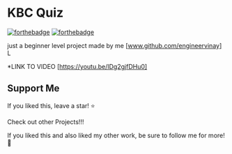 # KBC Quiz
[![forthebadge](https://forthebadge.com/images/badges/as-seen-on-tv.svg)](https://forthebadge.com) [![forthebadge](https://forthebadge.com/images/badges/made-with-python.svg)](https://forthebadge.com)

just a beginner level project made by me [www.github.com/engineervinay]
L

*LINK TO VIDEO
[https://youtu.be/IDg2gjfDHu0]
## Support Me
If you liked this, leave a star! :star:

Check out other Projects!!!

If you liked this and also liked my other work, be sure to follow me for more! :slightly_smiling_face:
